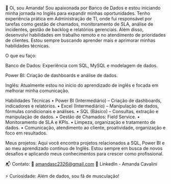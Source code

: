 👋 Oi, sou Amanda!
Sou apaixonada por Banco de Dados e estou iniciando minha jornada no Inglês para expandir minhas oportunidades. Tenho experiência prática em Administração de TI, onde fui responsável por tarefas como gestão de chamados, monitoramento de SLA, análise de incidentes, gestão de backlog e relatórios gerenciais. Além disso, desenvolvi habilidades em trabalho remoto e no atendimento de prioridades de clientes. Estou sempre buscando aprender mais e aprimorar minhas habilidades técnicas.

O que eu faço:

Banco de Dados: Experiência com SQL, MySQL e modelagem de dados.

Power BI: Criação de dashboards e análise de dados.

Inglês: Atualmente estou no início do aprendizado de inglês e focada em melhorar minha comunicação.

 Habilidades Técnicas 
• Power BI (Intermediário) – Criação de dashboards, indicadores e relatórios. 
• Excel (Intermediário) – Manipulação de dados, fórmulas condicionais e análises. 
• SQL (Básico) – Consultas, extração e manipulação de dados. 
• Gestão de Chamados:  Field Service. 
• Monitoramento de SLA e KPIs. 
• Limpeza, organização e tratamento de dados. 
• Comunicação, atendimento ao cliente, proatividade, organização e foco em resultados. 

Meus projetos:
Aqui você encontra projetos relacionados a SQL, Power BI e ao meu aprendizado contínuo de Inglês. Estou sempre em busca de novos desafios e aplicando meus conhecimentos para crescer como profissional.

📬 Contato:
📧 amandasc2326@gmail.com
🔗 LinkedIn - Amanda Cavalini

⚡ Curiosidade: Além de dados, sou fã de musculação!
